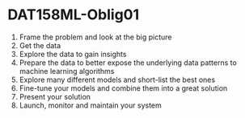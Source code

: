 # DAT158ML-Oblig01

1. Frame the problem and look at the big picture
2. Get the data
3. Explore the data to gain insights
4. Prepare the data to better expose the underlying data patterns to machine learning algorithms
5. Explore many different models and short-list the best ones
6. Fine-tune your models and combine them into a great solution
7. Present your solution
8. Launch, monitor and maintain your system
